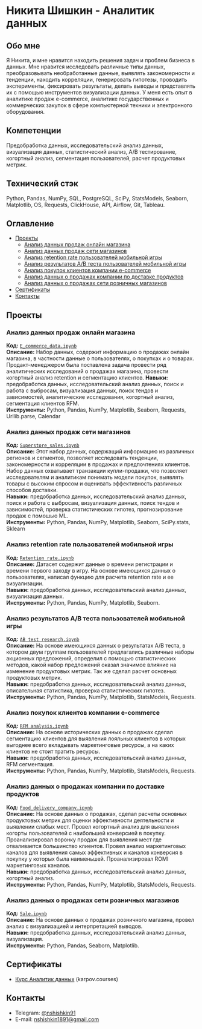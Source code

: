 # Никита Шишкин - Аналитик данных

## Обо мне
Я Никита, и мне нравится находить решения задач и проблем бизнеса в данных.
Мне нравится исследовать различные типы данных, преобразовывать необработанные данные, выявлять закономерности и тенденции, находить корреляции, генерировать гипотезы, проводить эксперименты, фиксировать результаты, делать выводы и представлять их с помощью инструментов визуализации данных.
У меня есть опыт в аналитике продаж e-commerce, аналитике государственных и коммерческих закупок в сфере компьютерной техники и электронного оборудования.

## Компетенции
Предобработка данных, исследовательский анализ данных, визуализация данных, статистический анализ, А/В тестирование, когортный анализ, сегментация пользователей, расчет продуктовых метрик.

## Технический стэк
Python, Pandas, NumPy, SQL, PostgreSQL, SciPy, StatsModels, Seaborn, Matplotlib, OS, Requests, ClickHouse, API, Airflow, Git, Tableau.

## Оглавление
- [Проекты](#Проекты)
    + [Анализ данных продаж онлайн магазина](https://github.com/NikSh1891/Data_Analyst_Portfolio/blob/main/E_commerce_data.ipynb)
    + [Анализ данных продаж сети магазинов](https://github.com/NikSh1891/Data_Analyst_Portfolio/blob/main/Superstore_sales.ipynb)
    + [Анализ retention rate пользователей мобильной игры](https://github.com/NikSh1891/NikSh1891/blob/main/Retention%20rate.ipynb)
    + [Анализ результатов А/В теста пользователей мобильной игры](https://github.com/NikSh1891/NikSh1891/blob/main/AB%20test%20research.ipynb)
    + [Анализ покупок клиентов компании e-commerce](https://github.com/NikSh1891/NikSh1891/blob/main/RFM_analysis.ipynb)
    + [Анализ данных о продажах компании по доставке продуктов](https://github.com/NikSh1891/NikSh1891/blob/main/Food_delivery_company.ipynb)
    + [Анализ данных о продажах сети розничных магазинов](https://github.com/NikSh1891/Data_Analyst_Portfolio/blob/main/Sale.ipynb)
- [Сертификаты](#Сертификаты)
- [Контакты](#Контакты)

## Проекты

### Анализ данных продаж онлайн магазина
**Код:** [`E_commerce_data.ipynb`](https://github.com/NikSh1891/Data_Analyst_Portfolio/blob/main/E_commerce_data.ipynb)    
**Описание:** Набор данных, содержит информацию о продажах онлайн магазина, в частности данные о пользователях, о покупках и о товарах. Продакт-менеджером была поставлена задача провести ряд аналитических исследований о продажах магазина, провести когортный анализ retention и сегментацию клиентов. 
**Навыки:** предобработка данных, исследовательский анализ данных, поиск и работа с выбросам, визуализация данных, поиск тендов и зависимостей, аналитические исследования, когортный анализ, сегментация клиентов RFM.    
**Инструменты:** Python, Pandas, NumPy, Matplotlib, Seaborn, Requests, Urllib.parse, Calendar

### Анализ данных продаж сети магазинов
**Код:** [`Superstore_sales.ipynb`](https://github.com/NikSh1891/Data_Analyst_Portfolio/blob/main/Superstore_sales.ipynb)    
**Описание:** Этот набор данных, содержащий информацию из различных регионов и сегментов, позволяет исследовать тенденции, закономерности и корреляции в продажах и предпочтениях клиентов. Набор данных охватывает транзакции купли-продажи, что позволяет исследователям и аналитикам понимать модели покупок, выявлять товары с высоким спросом и оценивать эффективность различных способов доставки.  
**Навыки:** предобработка данных, исследовательский анализ данных, поиск и работа с выбросам, визуализация данных, поиск тендов и зависимостей, проверка статистических гипотез, прогнозирование продаж с помошью ML.  
**Инструменты:** Python, Pandas, NumPy, Matplotlib, Seaborn, SciPy.stats, Sklearn 

### Анализ retention rate пользователей мобильной игры
**Код:** [`Retention rate.ipynb`](https://github.com/NikSh1891/NikSh1891/blob/main/Retention%20rate.ipynb)    
**Описание:** Датасет содержит данные о времени регистрации и времени первого заходу в игру. На основе имеющихся данных о пользователях, написал функцию для расчета retention rate и ее визуализации.  
**Навыки:** предобработка данных, исследовательский анализ данных, визуализация данных.  
**Инструменты:** Python, Pandas, NumPy, Matplotlib, Seaborn.  

### Анализ результатов А/В теста пользователей мобильной игры
**Код:** [`AB test research.ipynb`](https://github.com/NikSh1891/NikSh1891/blob/main/AB%20test%20research.ipynb)    
**Описание:** На основе имеющихся данных о результатах A/B теста, в котором двум группам пользователей предлагались различные наборы акционных предложений, определил с помощью статистических методов, какой набор предложений оказал значимое влияние на изменение продуктовых метрик. Так же сделал расчет основных продуктовых метрик.     
**Навыки:** предобработка данных, исследовательский анализ данных, описательная статистика, проверка статистических гипотез.  
**Инструменты:** Python, Pandas, NumPy, Matplotlib, StatsModels, Requests.

### Анализ покупок клиентов компании e-commerce
**Код:** [`RFM analysis.ipynb`](https://github.com/NikSh1891/NikSh1891/blob/main/RFM_analysis.ipynb)    
**Описание:** На основе исторических данных о продажах сделал сегментацию клиентов для выявления лояльных клиентов в которых выгоднее всего вкладывать маркетинговые ресурсы, а на каких клиентов не стоит тратить ресурсы.        
**Навыки:** предобработка данных, исследовательский анализ данных, RFM сегментация.  
**Инструменты:** Python, Pandas, NumPy, Matplotlib, StatsModels, Requests.

### Анализ данных о продажах компании по доставке продуктов  
**Код:** [`Food_delivery_company.ipynb`](https://github.com/NikSh1891/NikSh1891/blob/main/Food_delivery_company.ipynb)    
**Описание:** На основе данных о продажах, сделал расчеты основных продуктовых метрик для оценки эффективности деятельности и выявлении слабых мест. Провел когортный анализ для выявления когорты пользователей с наибольшей конверсией в покупку. Проанализировал воронку продаж для выявления мест где отваливается большинство клиентов. Провел анализ маркетинговых каналов для выявления самых эффективных и каналов конверсия в покупку у которых была наименьшей. Проанализировал ROMI маркетинговых каналов.     
**Навыки:** предобработка данных, исследовательский анализ данных, когортный анализ.  
**Инструменты:** Python, Pandas, NumPy, Matplotlib, StatsModels, Requests.    

### Анализ данных о продажах сети розничных магазинов    
**Код:** [`Sale.ipynb`](https://github.com/NikSh1891/Data_Analyst_Portfolio/blob/main/Sale.ipynb)   
**Описание:** На основе данных о продажах розничного магазина, провел анализ с визуализацией и интерпретацией выводов.     
**Навыки:** предобработка данных, исследовательский анализ данных, визуализация.  
**Инструменты:** Python, Pandas, Seaborn, Matplotlib.  

## Сертификаты  
- [Курс Аналитик данных](https://drive.google.com/file/d/1WQnuzu-5p3Is_y3jO8JKoxgq-3jKlLO8/view?usp=sharing) (karpov.courses)

## Контакты  
- Telegram: [@nshishkin91](https://t.me/nshishkin91)
- E-mail: nshishkin1891@gmail.com

<!---
NikSh1891/NikSh1891 is a ✨ special ✨ repository because its `README.md` (this file) appears on your GitHub profile.
You can click the Preview link to take a look at your changes.
--->
